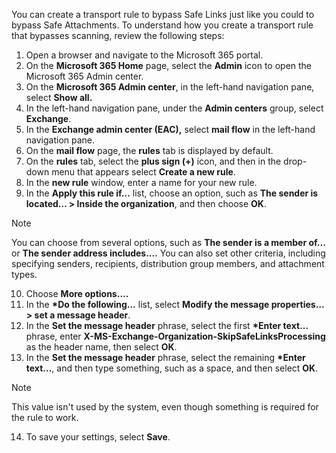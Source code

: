 You can create a transport rule to bypass Safe Links just like you could to bypass Safe Attachments. To understand how you create a transport rule that bypasses scanning, review the following steps:

1.  Open a browser and navigate to the Microsoft 365 portal.
2.  On the **Microsoft 365 Home** page, select the **Admin** icon to open the Microsoft 365 Admin center.
3.  On the **Microsoft 365 Admin center**, in the left-hand navigation pane, select **Show all.**
4.  In the left-hand navigation pane, under the **Admin centers** group, select **Exchange**.
5.  In the **Exchange admin center (EAC),** select **mail flow** in the left-hand navigation pane.
6.  On the **mail flow** page, the **rules** tab is displayed by default.
7.  On the **rules** tab, select the **plus sign (+)** icon, and then in the drop-down menu that appears select **Create a new rule**.
8.  In the **new rule** window, enter a name for your new rule.
9.  In the **Apply this rule if…** list, choose an option, such as **The sender is located… &gt; Inside the organization**, and then choose **OK**.

> [!NOTE]
> You can choose from several options, such as **The sender is a member of...** or **The sender address includes....** You can also set other criteria, including specifying senders, recipients, distribution group members, and attachment types.

10. Choose **More options....**
11. In the **\*Do the following…** list, select **Modify the message properties… &gt; set a message header**.
12. In the **Set the message header** phrase, select the first **\*Enter text...** phrase, enter **X-MS-Exchange-Organization-SkipSafeLinksProcessing** as the header name, then select **OK**.
13. In the **Set the message header** phrase, select the remaining **\*Enter text...**, and then type something, such as a space, and then select **OK**.

> [!NOTE]
> This value isn't used by the system, even though something is required for the rule to work.

14. To save your settings, select **Save**.
